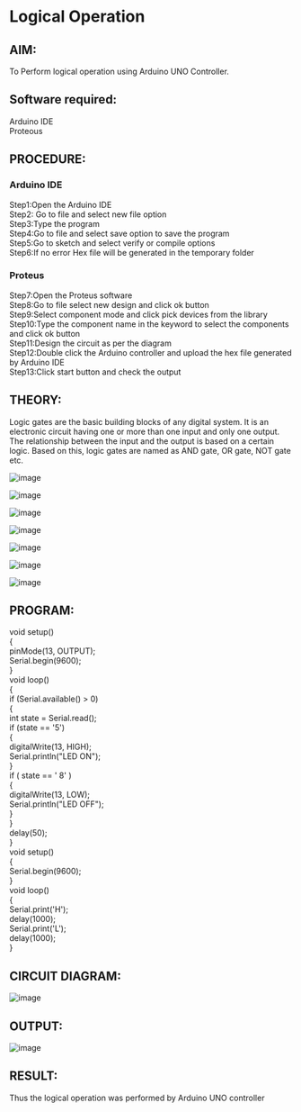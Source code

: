 # Logical Operation

## AIM:

To Perform logical operation using Arduino UNO Controller.

## Software required:

Arduino IDE </br>
Proteous 

## PROCEDURE:
### Arduino IDE
Step1:Open the Arduino IDE </br>
Step2: Go to file and select new file option</br>
Step3:Type the program</br>
Step4:Go to file and select save option to save the program</br>
Step5:Go to sketch and select verify or compile options</br>
Step6:If no error Hex file will be generated in the temporary folder</br>
### Proteus 
Step7:Open the Proteus software</br>
Step8:Go to file select new design and click ok button</br>
Step9:Select component mode and click pick devices from the library</br>
Step10:Type the component name in the keyword to select the components and click ok button</br>
Step11:Design the circuit as per the diagram</br>
Step12:Double click the Arduino controller and upload the hex file generated by Arduino IDE</br>
Step13:Click start button and check the output</br>
## THEORY:
Logic gates are the basic building blocks of any digital system. It is an electronic circuit having one or more than one input and only one output. The relationship between the input and the output is based on a certain logic. Based on this, logic gates are named as AND gate, OR gate, NOT gate etc.

![image](https://user-images.githubusercontent.com/71547910/235332137-a4a37a0e-ddfb-4ca2-82e5-b1565d969413.png)

![image](https://user-images.githubusercontent.com/71547910/235332175-5d9df189-c964-45d1-ad24-e0afe6ff7eea.png)

![image](https://user-images.githubusercontent.com/71547910/235332188-bff0b03e-1b6a-4de6-993b-20497c247f17.png)

![image](https://user-images.githubusercontent.com/71547910/235332203-6bc16144-762e-40e8-ad6d-f76833a7fca4.png)

![image](https://user-images.githubusercontent.com/71547910/235332217-f598b1fb-78b6-497e-9e0e-ee2bb4dbeb71.png)

![image](https://user-images.githubusercontent.com/71547910/235332241-dd9ce66a-0e77-44d9-a699-09bfbd1968ea.png)

![image](https://user-images.githubusercontent.com/71547910/235332254-db13d222-1246-4b57-bbb2-3ab2287ccaa8.png)

## PROGRAM:
void setup() </br>
{ </br>
pinMode(13, OUTPUT); </br>
Serial.begin(9600); </br>
} </br>
void loop() </br>
{ </br>
if (Serial.available() > 0) </br>
{ </br>
int state = Serial.read(); </br>
if (state == '5') </br> 
{ </br>
digitalWrite(13, HIGH); </br>
Serial.println("LED ON"); </br>
} </br>
if (
state == '
8' ) </br>
{ </br>
digitalWrite(13, LOW); </br>
Serial.println("LED OFF"); </br>
} </br> 
} </br>
delay(50); </br>
} </br>
void setup() </br>
{ </br>
Serial.begin(9600); </br>
} </br>
void loop() </br>
{ </br>
Serial.print('H'); </br>
delay(1000); </br>
Serial.print('L'); </br>
delay(1000); </br>
} </br>

## CIRCUIT DIAGRAM:

![image](https://user-images.githubusercontent.com/132887038/236785432-a5c71b4d-5685-4ce9-ab9f-9471425a06e8.png)


## OUTPUT:

![image](https://user-images.githubusercontent.com/132887038/236785475-327c9ebf-1734-4e8d-97ee-764ea0046e93.png)


## RESULT:

Thus the logical operation was performed by Arduino UNO controller
